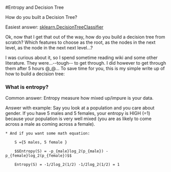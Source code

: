 #Entropy and Decision Tree 

How do you built a Decision Tree? 

Easiest answer: [sklearn.DecisionTreeClassifier](http://scikit-learn.org/stable/modules/tree.html)

Ok, now that I get that out of the way, how do you build a decision tree from scratch? Which features to choose as the root, as the nodes in the next level, as the node in the next next level...? 

I was curious about it, so I spend sometime reading wiki and some other literature. They were...--tough-- to get through. I did however to get through them after 5 hours @_@... To save time for you, this is my simple write up of how to build a decision tree:


### What is entropy?
Common answer: Entropy measure how mixed up/impure is your data.

Answer with example: Say you look at a population and you care about gender. If you have 5 males and 5 females, your entropy is HIGH (=1) because your population is very well mixed (you are as likely to come across a male as coming across a female).

	* And if you want some math equation:


```
 	S ={5 males, 5 female }

 	$$Entropy(S) = -p_{male}log_2(p_{male}) - p_{female}log_2(p_{female})$$

 	Entropy(S) = -1/2log_2(1/2) -1/2log_2(1/2) = 1 

 ```
 

